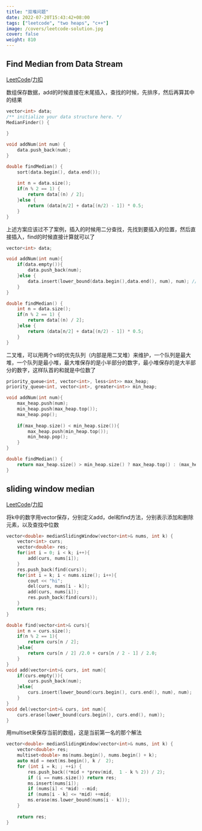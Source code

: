 ```yaml
---
title: "双堆问题"
date: 2022-07-20T15:43:42+08:00
tags: ["leetcode", "two heaps", "c++"]
image: /covers/leetcode-solution.jpg
cover: false
weight: 810
---
```


## Find Median from Data Stream
[LeetCode](https://leetcode.com/problems/find-median-from-data-stream/)/[力扣](https://leetcode-cn.com/problems/find-median-from-data-stream/)

数组保存数据，add的时候直接在末尾插入，查找的时候，先排序，然后再算其中的结果

```cpp
vector<int> data;
/** initialize your data structure here. */
MedianFinder() {
    
}

void addNum(int num) {
    data.push_back(num);
}

double findMedian() {
    sort(data.begin(), data.end());
    
    int n = data.size();
    if(n % 2 == 1) {
        return data[(n) / 2];
    }else {
        return (data[n/2] + data[(n/2) - 1]) * 0.5;
    }
}
```

上述方案应该过不了案例，插入的时候用二分查找，先找到要插入的位置，然后直接插入，find的时候直接计算就可以了

```cpp
vector<int> data;

void addNum(int num){
    if(data.empty()){
        data.push_back(num);
    }else {
        data.insert(lower_bound(data.begin(),data.end(), num), num); // 二分查找到应该插入的位置
    }
}

double findMedian() {        
    int n = data.size();
    if(n % 2 == 1) {
        return data[(n) / 2];
    }else {
        return (data[n/2] + data[(n/2) - 1]) * 0.5;
    }
}
```

二叉堆，可以用两个stl的优先队列（内部是用二叉堆）来维护，一个队列是最大堆，一个队列是最小堆，最大堆保存的是小半部分的数字，最小堆保存的是大半部分的数字，这样队首的和就是中位数了

```cpp
priority_queue<int, vector<int>, less<int>> max_heap;
priority_queue<int, vector<int>, greater<int>> min_heap;

void addNum(int num){
    max_heap.push(num);
    min_heap.push(max_heap.top());
    max_heap.pop();
    
    if(max_heap.size() < min_heap.size()){
        max_heap.push(min_heap.top());
        min_heap.pop();
    }
}

double findMedian() {
    return max_heap.size() > min_heap.size() ? max_heap.top() : (max_heap.top() + min_heap.top()) * 0.5;
}
```

## sliding window median
[LeetCode](https://leetcode.com/problems/sliding-window-median)/[力扣](https://leetcode-cn.com/problems/sliding-window-median)

将k中的数字用vector保存，分别定义add，del和find方法，分别表示添加和删除元素，以及查找中位数

```cpp
vector<double> medianSlidingWindow(vector<int>& nums, int k) {
    vector<int> curs;
    vector<double> res;
    for(int i = 0; i < k; i++){
        add(curs, nums[i]);
    }
    res.push_back(find(curs));
    for(int i = k; i < nums.size(); i++){
        cout << "hi";
        del(curs, nums[i - k]);
        add(curs, nums[i]);
        res.push_back(find(curs));
    }
    return res;
}

double find(vector<int>& curs){
    int n = curs.size();
    if(n % 2 == 1){
        return curs[n / 2];
    }else{
        return curs[n / 2] /2.0 + curs[n / 2 - 1] / 2.0;
    }
}
void add(vector<int>& curs, int num){
    if(curs.empty()){
        curs.push_back(num);
    }else{
        curs.insert(lower_bound(curs.begin(), curs.end(), num), num);
    }
}
void del(vector<int>& curs, int num){
    curs.erase(lower_bound(curs.begin(), curs.end(), num));
}
```

用multiset来保存当前的数组，这是当前第一名的那个解法

```cpp
vector<double> medianSlidingWindow(vector<int>& nums, int k) {
    vector<double> res;
    multiset<double> ms(nums.begin(), nums.begin() + k);
    auto mid = next(ms.begin(), k /  2);
    for (int i = k; ; ++i) {
        res.push_back((*mid + *prev(mid,  1 - k % 2)) / 2);        
        if (i == nums.size()) return res;
        ms.insert(nums[i]);
        if (nums[i] < *mid) --mid;
        if (nums[i - k] <= *mid) ++mid;
        ms.erase(ms.lower_bound(nums[i - k]));
    }
    
    return res;
}
```